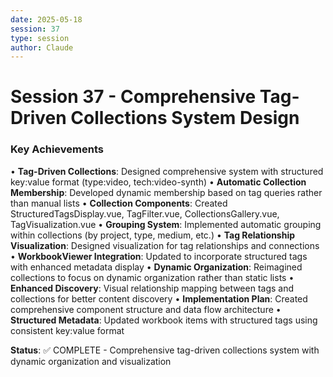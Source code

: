 ```yaml
---
date: 2025-05-18
session: 37
type: session
author: Claude
---
```


# Session 37 - Comprehensive Tag-Driven Collections System Design

### Key Achievements
• **Tag-Driven Collections**: Designed comprehensive system with structured key:value format (type:video, tech:video-synth)
• **Automatic Collection Membership**: Developed dynamic membership based on tag queries rather than manual lists
• **Collection Components**: Created StructuredTagsDisplay.vue, TagFilter.vue, CollectionsGallery.vue, TagVisualization.vue
• **Grouping System**: Implemented automatic grouping within collections (by project, type, medium, etc.)
• **Tag Relationship Visualization**: Designed visualization for tag relationships and connections
• **WorkbookViewer Integration**: Updated to incorporate structured tags with enhanced metadata display
• **Dynamic Organization**: Reimagined collections to focus on dynamic organization rather than static lists
• **Enhanced Discovery**: Visual relationship mapping between tags and collections for better content discovery
• **Implementation Plan**: Created comprehensive component structure and data flow architecture
• **Structured Metadata**: Updated workbook items with structured tags using consistent key:value format

**Status**: ✅ COMPLETE - Comprehensive tag-driven collections system with dynamic organization and visualization
